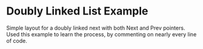 # Doubly Linked List Example

Simple layout for a doubly linked next with both Next and Prev pointers. 
Used this example to learn the process, by commenting on nearly every line of code.
